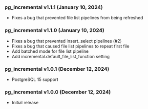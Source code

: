 ### pg\_incremental v1.1.1 (January 10, 2024)

* Fixes a bug that prevented file list pipelines from being refreshed

### pg\_incremental v1.1.0 (January 10, 2024)

* Fixes a bug that prevented insert..select pipelines (#2)
* Fixes a bug that caused file list pipelines to repeat first file
* Add batched mode for file list pipeline
* Add incremental.default\_file\_list\_function setting

### pg\_incremental v1.0.1 (December 12, 2024)

* PostgreSQL 15 support

### pg\_incremental v1.0.0 (December 12, 2024)

* Initial release
